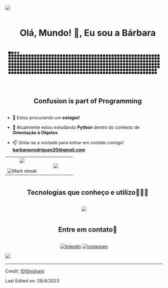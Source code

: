 
<!--horizontal divider(gradiant)-->
<img src="https://user-images.githubusercontent.com/73097560/115834477-dbab4500-a447-11eb-908a-139a6edaec5c.gif">

<!--h1 without bottom border-->
<div id="user-content-toc">
  <ul align="center">
    <summary><h1 style="display: inline-block">Olá, Mundo! 👋, Eu sou a Bárbara</h1></summary>
  </ul>
</div>


<!--- snake -->
<div align="center">
  <img  src="https://github.com/1999AZZAR/1999AZZAR/blob/main/resources/img/grid-snake.svg"
       alt="snake" /></a>
</div>


<!--h2 without bottom border-->
<div id="user-content-toc">
  <ul align="center">
    <summary><h2 style="display: inline-block">Confusion is part of Programming</h2></summary>
  </ul>
</div>


<!--Intro start-->
- 🔭 Estou procurando um **estágio!**

- 🌱 Atualmente estou estudando **Python** dentro do contexto de **Orientação à Objetos**

- 📫 Sinta-se a vontade para entrar em contato comigo! **barbarasrodrigues20@gmail.com**
<!--Intro end-->

<!--- stats & Trophy (start) -->
<p align="center">
  <!--- stats (start) -->
<table align="center">
<tr border="none">
<td width="50%" align="center">
  
  <img  align="center"  src="https://github-readme-stats.vercel.app/api?username=BarbaraSRodrigues&theme=dark&show_icons=true&count_private=true" />
  <br></br>
  <img alt="Mark streak" src="https://github-readme-streak-stats.herokuapp.com?user=BarbaraSRodrigues&theme=dark&locale=pt_BR&mode=weekly" /> 
</td>

<td width="50%" align="center">

  <img align="center" src="https://github-readme-stats.vercel.app/api/top-langs/?username=BarbaraSRodrigues&theme=dark&hide_border=false&no-bg=true&no-frame=true&langs_count=10"/>
  
  </td>
</tr>
</table>

</p>        
<!--- stats (end) -->


<!--h1 without bottom border-->
<div id="user-content-toc">
  <ul align="center">
    <summary><h2 style="display: inline-block">Tecnologias que conheço e utilizo👨🏻‍💻</h2></summary>
  </ul>
</div>
<!--tech stack icons-->
<p align="center">
  <a href="https://skillicons.dev">
    <img src="https://skillicons.dev/icons?i=c,cpp,css,figma,github,html,idea,java,js,linux,mysql,py,blender,haskell,vscode&perline=14" />
  </a>
</p>


<!-- Connect with me -->
<!--h2 without bottom border-->
<div id="user-content-toc">
  <ul align="center">
    <summary><h2 style="display: inline-block">Entre em contato🤝</h2></summary>
  </ul>
</div>

<!--icons and links-->
<p align="center">
<a href="https://www.linkedin.com/in/barbara-silveira-rodrigues-362a36277/" target="blank"><img align="center" src="https://user-images.githubusercontent.com/88904952/234979284-68c11d7f-1acc-4f0c-ac78-044e1037d7b0.png" alt="linkedin" height="50" width="50" /></a> 
<a href="https://www.instagram.com/barbarakennedy20/" target="blank"><img align="center" src="https://user-images.githubusercontent.com/88904952/234981169-2dd1e58f-4b7e-468c-8213-034ba62156c3.png" alt="instagram" height="50" width="50" /></a>  
</p>
  
</div>

<!--horizontal divider(gradiant)-->
<img src="https://user-images.githubusercontent.com/73097560/115834477-dbab4500-a447-11eb-908a-139a6edaec5c.gif">

----------------------------------------------------------------------
Credit: [1010nishant](https://github.com/1010nishant)

Last Edited on: 29/4/2023
